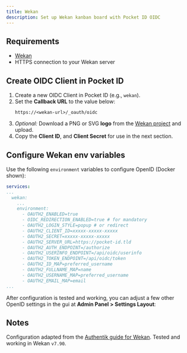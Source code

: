 ```yaml
---
title: Wekan
description: Set up Wekan kanban board with Pocket ID OIDC
---
```


## Requirements

- [Wekan](https://github.com/wekan/wekan)
- HTTPS connection to your Wekan server

## Create OIDC Client in Pocket ID

1. Create a new OIDC Client in Pocket ID (e.g., `wekan`).
2. Set the **Callback URL** to the value below:
   ```
   https://<wekan-url>/_oauth/oidc
   ```
3. _Optional:_ Download a PNG or SVG **logo** from the [Wekan project](https://github.com/wekan/wekan) and upload.
4. Copy the **Client ID**, and **Client Secret** for use in the next section.

## Configure Wekan env variables

Use the following `environment` variables to configure OpenID (Docker shown):

```yaml
services:
...
  wekan:
    ...
    environment:
      - OAUTH2_ENABLED=true
      - OIDC_REDIRECTION_ENABLED=true # for mandatory
      - OAUTH2_LOGIN_STYLE=popup # or redirect
      - OAUTH2_CLIENT_ID=xxxxx-xxxxx-xxxxx
      - OAUTH2_SECRET=xxxxx-xxxxx-xxxxx
      - OAUTH2_SERVER_URL=https://pocket-id.tld
      - OAUTH2_AUTH_ENDPOINT=/authorize
      - OAUTH2_USERINFO_ENDPOINT=/api/oidc/userinfo
      - OAUTH2_TOKEN_ENDPOINT=/api/oidc/token
      - OAUTH2_ID_MAP=preferred_username
      - OAUTH2_FULLNAME_MAP=name
      - OAUTH2_USERNAME_MAP=preferred_username
      - OAUTH2_EMAIL_MAP=email
...
```

After configuration is tested and working, you can adjust a few other OpenID settings in the gui at **Admin Panel > Settings Layout**:

## Notes

Configuration adapted from the [Authentik guide for Wekan](https://docs.goauthentik.io/integrations/services/wekan/#wekan-configuration). Tested and working in Wekan `v7.90`.
